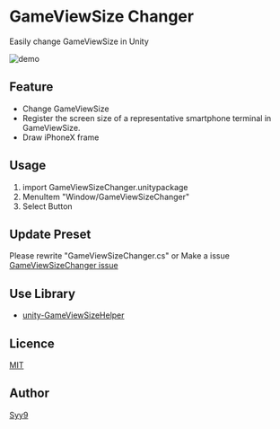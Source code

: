 # GameViewSize Changer


Easily change GameViewSize in Unity

![demo](demo1.gif)

## Feature
* Change GameViewSize
* Register the screen size of a representative smartphone terminal in GameViewSize.
* Draw iPhoneX frame

## Usage
1. import GameViewSizeChanger.unitypackage
2. MenuItem "Window/GameViewSizeChanger"
3. Select Button

## Update Preset
Please rewrite "GameViewSizeChanger.cs" or Make a issue [GameViewSizeChanger issue](https://github.com/Syy12345-Unity/GameViewSizeChanger/issues)

## Use Library
* [unity-GameViewSizeHelper](https://github.com/anchan828/unity-GameViewSizeHelper)

## Licence

[MIT](https://github.com/tcnksm/tool/blob/master/LICENCE)

## Author

[Syy9](https://github.com/Syy9)
